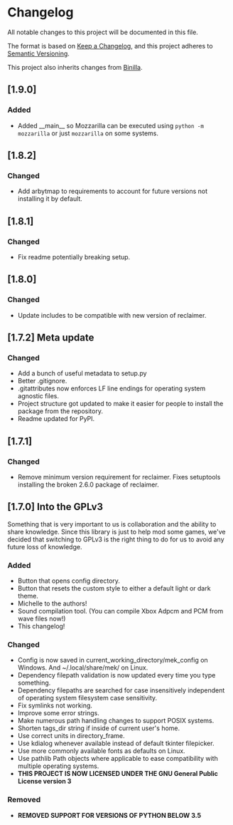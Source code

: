 # Changelog
All notable changes to this project will be documented in this file.

The format is based on [Keep a Changelog](https://keepachangelog.com/en/1.0.0/),
and this project adheres to [Semantic Versioning](https://semver.org/spec/v2.0.0.html).

This project also inherits changes from [Binilla](https://github.com/Sigmmma/binilla).

## [1.9.0]
### Added
 - Added \_\_main\_\_ so Mozzarilla can be executed using `python -m mozzarilla` or just `mozzarilla` on some systems.

## [1.8.2]
### Changed
 - Add arbytmap to requirements to account for future versions not installing it by default.

## [1.8.1]
### Changed
 - Fix readme potentially breaking setup.

## [1.8.0]
### Changed
 - Update includes to be compatible with new version of reclaimer.

## [1.7.2] Meta update
### Changed
 - Add a bunch of useful metadata to setup.py
 - Better .gitignore.
 - .gitattributes now enforces LF line endings for operating system agnostic files.
 - Project structure got updated to make it easier for people to install the package from the repository.
 - Readme updated for PyPI.

## [1.7.1]
### Changed
 - Remove minimum version requirement for reclaimer. Fixes setuptools installing the broken 2.6.0 package of reclaimer.

## [1.7.0] Into the GPLv3
Something that is very important to us is collaboration and the ability to share knowledge. Since this library is just to help mod some games, we've decided that switching to GPLv3 is the right thing to do for us to avoid any future loss of knowledge.

### Added
 - Button that opens config directory.
 - Button that resets the custom style to either a default light or dark theme.
 - Michelle to the authors!
 - Sound compilation tool. (You can compile Xbox Adpcm and PCM from wave files now!)
 - This changelog!

### Changed
 - Config is now saved in current_working_directory/mek_config on Windows. And ~/.local/share/mek/ on Linux.
 - Dependency filepath validation is now updated every time you type something.
 - Dependency filepaths are searched for case insensitively independent of operating system filesystem case sensitivity.
 - Fix symlinks not working.
 - Improve some error strings.
 - Make numerous path handling changes to support POSIX systems.
 - Shorten tags_dir string if inside of current user's home.
 - Use correct units in directory_frame.
 - Use kdialog whenever available instead of default tkinter filepicker.
 - Use more commonly available fonts as defaults on Linux.
 - Use pathlib Path objects where applicable to ease compatibility with multiple operating systems.
 - **THIS PROJECT IS NOW LICENSED UNDER THE GNU General Public License version 3**

### Removed
 - **REMOVED SUPPORT FOR VERSIONS OF PYTHON BELOW 3.5**

